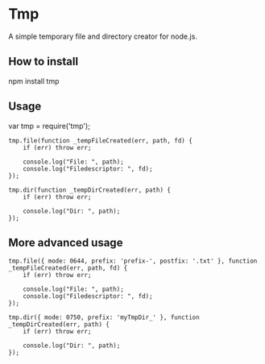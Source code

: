 # Tmp

A simple temporary file and directory creator for node.js.

## How to install

npm install tmp

## Usage

var tmp = require('tmp');

    tmp.file(function _tempFileCreated(err, path, fd) {
        if (err) throw err;

        console.log("File: ", path);
        console.log("Filedescriptor: ", fd);
    });

    tmp.dir(function _tempDirCreated(err, path) {
        if (err) throw err;

        console.log("Dir: ", path);
    });

## More advanced usage

    tmp.file({ mode: 0644, prefix: 'prefix-', postfix: '.txt' }, function _tempFileCreated(err, path, fd) {
        if (err) throw err;

        console.log("File: ", path);
        console.log("Filedescriptor: ", fd);
    });

	tmp.dir({ mode: 0750, prefix: 'myTmpDir_' }, function _tempDirCreated(err, path) {
        if (err) throw err;

        console.log("Dir: ", path);
	});
